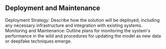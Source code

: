 ## Deployment and Maintenance
Deployment Strategy: Describe how the solution will be deployed, including any necessary infrastructure and integration with existing systems.
Monitoring and Maintenance: Outline plans for monitoring the system's performance in the wild and procedures for updating the model as new data or deepfake techniques emerge.